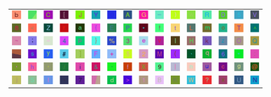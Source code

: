 <table>
<tr>
<td><img src="62.gif"></td>
<td><img src="gr2.gif"></td>
<td><img src="43.gif"></td>
<td><img src="5B.gif"></td>
<td><img src="4A.gif"></td>
<td><img src="59.gif"></td>
<td><img src="30.gif"></td>
<td><img src="41.gif"></td>
<td><img src="47.gif"></td>
<td><img src="5F.gif"></td>
<td><img src="29.gif"></td>
<td><img src="77.gif"></td>
<td><img src="52.gif"></td>
<td><img src="44.gif"></td>
<td><img src="35.gif"></td>
<td><img src="56.gif"></td>
</tr>
<tr>
<td><img src="38.gif"></td>
<td><img src="3C.gif"></td>
<td><img src="5A.gif"></td>
<td><img src="72.gif"></td>
<td><img src="61.gif"></td>
<td><img src="7B.gif"></td>
<td><img src="45.gif"></td>
<td><img src="50.gif"></td>
<td><img src="2A.gif"></td>
<td><img src="21.gif"></td>
<td><img src="74.gif"></td>
<td><img src="4C.gif"></td>
<td><img src="6D.gif"></td>
<td><img src="6F.gif"></td>
<td><img src="54.gif"></td>
<td><img src="5E.gif"></td>
</tr>
<tr>
<td><img src="7E.gif"></td>
<td><img src="3B.gif"></td>
<td><img src="3D.gif"></td>
<td><img src="34.gif"></td>
<td><img src="70.gif"></td>
<td><img src="7D.gif"></td>
<td><img src="25.gif"></td>
<td><img src="33.gif"></td>
<td><img src="65.gif"></td>
<td><img src="76.gif"></td>
<td><img src="49.gif"></td>
<td><img src="48.gif"></td>
<td><img src="6B.gif"></td>
<td><img src="7A.gif"></td>
<td><img src="4F.gif"></td>
<td><img src="51.gif"></td>
</tr>
<tr>
<td><img src="gr3.gif"></td>
<td><img src="73.gif"></td>
<td><img src="79.gif"></td>
<td><img src="23.gif"></td>
<td><img src="5D.gif"></td>
<td><img src="46.gif"></td>
<td><img src="2B.gif"></td>
<td><img src="24.gif"></td>
<td><img src="32.gif"></td>
<td><img src="4D.gif"></td>
<td><img src="28.gif"></td>
<td><img src="60.gif"></td>
<td><img src="71.gif"></td>
<td><img src="36.gif"></td>
<td><img src="22.gif"></td>
<td><img src="3A.gif"></td>
</tr>
<tr>
<td><img src="2C.gif"></td>
<td><img src="68.gif"></td>
<td><img src="27.gif"></td>
<td><img src="2F.gif"></td>
<td><img src="69.gif"></td>
<td><img src="26.gif"></td>
<td><img src="2D.gif"></td>
<td><img src="66.gif"></td>
<td><img src="58.gif"></td>
<td><img src="39.gif"></td>
<td><img src="7C.gif"></td>
<td><img src="6E.gif"></td>
<td><img src="75.gif"></td>
<td><img src="63.gif"></td>
<td><img src="67.gif"></td>
<td><img src="40.gif"></td>
</tr>
<tr>
<td><img src="6A.gif"></td>
<td><img src="53.gif"></td>
<td><img src="6C.gif"></td>
<td><img src="2E.gif"></td>
<td><img src="37.gif"></td>
<td><img src="gr1.gif"></td>
<td><img src="64.gif"></td>
<td><img src="3E.gif"></td>
<td><img src="31.gif"></td>
<td><img src="42.gif"></td>
<td><img src="4B.gif"></td>
<td><img src="57.gif"></td>
<td><img src="3F.gif"></td>
<td><img src="78.gif"></td>
<td><img src="55.gif"></td>
<td><img src="4E.gif"></td>
</tr>
</table>
